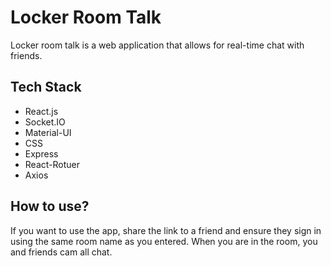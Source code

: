 # Locker Room Talk

Locker room talk is a web application that allows for real-time chat with friends.

## Tech Stack
* React.js
* Socket.IO
* Material-UI
* CSS
* Express
* React-Rotuer
* Axios

## How to use?
If you want to use the app, share the link to a friend and ensure they sign in using the same room name as you entered. When you are in the room, you and friends cam all chat.

